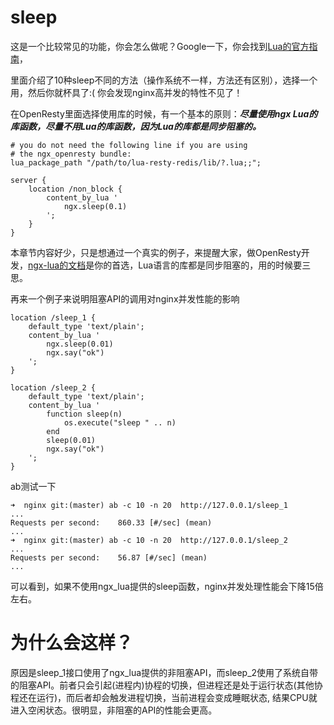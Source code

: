 # sleep

这是一个比较常见的功能，你会怎么做呢？Google一下，你会找到[Lua的官方指南](http://lua-users.org/wiki/SleepFunction)，

里面介绍了10种sleep不同的方法（操作系统不一样，方法还有区别），选择一个用，然后你就杯具了:( 你会发现nginx高并发的特性不见了！

在OpenResty里面选择使用库的时候，有一个基本的原则：***尽量使用ngx Lua的库函数，尽量不用Lua的库函数，因为Lua的库都是同步阻塞的。***

```
# you do not need the following line if you are using
# the ngx_openresty bundle:
lua_package_path "/path/to/lua-resty-redis/lib/?.lua;;";

server {
    location /non_block {
        content_by_lua '
            ngx.sleep(0.1)
        ';
    }
}
```

本章节内容好少，只是想通过一个真实的例子，来提醒大家，做OpenResty开发，[ngx-lua的文档](http://wiki.nginx.org/HttpLuaModule)是你的首选，Lua语言的库都是同步阻塞的，用的时候要三思。

再来一个例子来说明阻塞API的调用对nginx并发性能的影响
```
location /sleep_1 {
    default_type 'text/plain';
    content_by_lua '
        ngx.sleep(0.01)
        ngx.say("ok")
    ';
}

location /sleep_2 {
    default_type 'text/plain';
    content_by_lua '
        function sleep(n)
            os.execute("sleep " .. n)
        end
        sleep(0.01)
        ngx.say("ok")
    ';
}
```

ab测试一下
```
➜  nginx git:(master) ab -c 10 -n 20  http://127.0.0.1/sleep_1
...
Requests per second:    860.33 [#/sec] (mean)
...
➜  nginx git:(master) ab -c 10 -n 20  http://127.0.0.1/sleep_2
...
Requests per second:    56.87 [#/sec] (mean)
...
```

可以看到，如果不使用ngx_lua提供的sleep函数，nginx并发处理性能会下降15倍左右。

# 为什么会这样？
原因是sleep_1接口使用了ngx_lua提供的非阻塞API，而sleep_2使用了系统自带的阻塞API。前者只会引起(进程内)协程的切换，但进程还是处于运行状态(其他协程还在运行)，而后者却会触发进程切换，当前进程会变成睡眠状态, 结果CPU就进入空闲状态。很明显，非阻塞的API的性能会更高。
